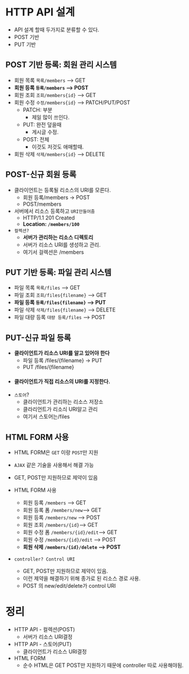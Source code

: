 
# HTTP API 설계 
- API 설계 할때 두가지로 분류할 수 있다.
 - POST 기반
 - PUT 기반

## POST 기반 등록: 회원 관리 시스템
 - 회원 목록 `목록/members` --> GET 
 - **회원 등록 `등록/members` --> POST**
 - 회원 조회 `조회/members{id}` --> GET
 - 회원 수정 `수정/members{id}` --> PATCH/PUT/POST
    - PATCH: 부분
        - 제일 많이 쓰인다.
    - PUT: 완전 덮을때 
        - 게시글 수정.
    - POST: 전체
        - 이것도 저것도 애매할때.
 - 회원 삭제 `삭제/members{id}` --> DELETE

## POST-신규 회원 등록
- 클라이언트는 등록될 리소스의 URI를 모른다.
    - 회원 등록/members -> POST 
    - POST/members
- 서버에서 리소스 등록하고 `URI만들어줌`
    - HTTP/1.1 201 Created 
    - **Location: `/members/100`**
- `컬렉션?`
    - **서버가 관리하는 리소스 디렉토리**
    - 서버가 리소스 URI를 생성하고 관리.
    - 여기서 걸렉션은 /members

## PUT 기반 등록: 파일 관리 시스템
 - 파일 목록 `목록/files` --> GET
 - 파일 조회 `조회/files{filename}` --> GET
 - **파일 등록 `등록/files{filename}` --> PUT**
 - 파일 삭제 `삭제/files{filename}` --> DELETE
 - 파일 대량 등록 `대량 등록/files` --> POST

## PUT-신규 파일 등록
 - **클라이언트가 리소스 URI를 알고 있어야 한다** 
     - 파일 등록 /files/{filename} -> PUT
     - PUT /files/{filename}
 - #### **클라이언트가 직접 리소스의 URI를 지정한다.**
 - `스토어`? 
    - 클라이언트가 관리하는 리소스 저장소 
    - 클라리언트가 리소싀 URI알고 관리 
    - 여기서 스토어는/files


## HTML FORM 사용 
- HTML FORM은 `GET` 이랑 `POST`만 지원
- `AJAX` 같은 기술을 사용해서 해결 가능 
- GET, POST만 지원하므로 제약이 있음 

- HTML FORM 사용 
     - 회원 등록 `/members` --> GET
     - 회원 등록 폼 `/members/new`--> GET
     - 회원 등록 `/members/new` --> POST
     - 회원 조회 `/members/{id}`--> GET
     - 회원 수정 폼 `/members/{id}/edit`--> GET
     - 회원 수정 `/members/{id}/edit` --> POST
     - **회원 삭제 `/members/{id}/delete` --> POST**

- `controller? Control URI`
    - GET, POST만 지원하므로 제약이 있음.
    - 이런 제약을 해결하기 위해 종가로 된 리소스 경로 사용.
    - POST 의 new/edit/delete가 control URI

# 정리
 - HTTP API - 컬렉션(POST)
    - 서버가 리소스 URI결정
 - HTTP API - 스토어(PUT)
    - 클라이언트가 리소스 URI결정
 - HTML FORM
    - 순수 HTML은 GET POST만 지원하기 때문에 controller 따로 사용해야됨.